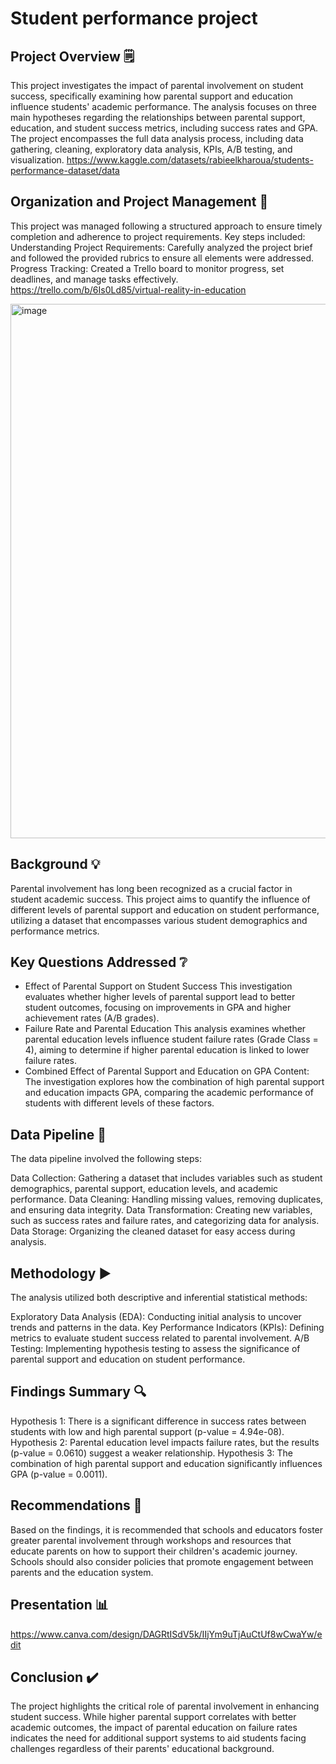 # Student performance project

## Project Overview 🗒️
This project investigates the impact of parental involvement on student success, specifically examining how parental support and education influence students' academic performance. The analysis focuses on three main hypotheses regarding the relationships between parental support, education, and student success metrics, including success rates and GPA. 
The project encompasses the full data analysis process, including data gathering, cleaning, exploratory data analysis, KPIs, A/B testing, and visualization.
https://www.kaggle.com/datasets/rabieelkharoua/students-performance-dataset/data

## Organization and Project Management 👀
This project was managed following a structured approach to ensure timely completion and adherence to project requirements. 
Key steps included:
Understanding Project Requirements: Carefully analyzed the project brief and followed the provided rubrics to ensure all elements were addressed.
Progress Tracking: Created a Trello board to monitor progress, set deadlines, and manage tasks effectively.
https://trello.com/b/6Is0Ld85/virtual-reality-in-education

<img width="855" alt="image" src="https://github.com/user-attachments/assets/e6ec462b-7040-471d-b6ac-1ba2be533837">


## Background 💡
Parental involvement has long been recognized as a crucial factor in student academic success. This project aims to quantify the influence of different levels of parental support and education on student performance, utilizing a dataset that encompasses various student demographics and performance metrics.

## Key Questions Addressed ❔
* Effect of Parental Support on Student Success
This investigation evaluates whether higher levels of parental support lead to better student outcomes, focusing on improvements in GPA and higher achievement rates (A/B grades).
* Failure Rate and Parental Education
This analysis examines whether parental education levels influence student failure rates (Grade Class = 4), aiming to determine if higher parental education is linked to lower failure rates.
* Combined Effect of Parental Support and Education on GPA
Content: The investigation explores how the combination of high parental support and education impacts GPA, comparing the academic performance of students with different levels of these factors.


## Data Pipeline 🔄
The data pipeline involved the following steps:

Data Collection: Gathering a dataset that includes variables such as student demographics, parental support, education levels, and academic performance.
Data Cleaning: Handling missing values, removing duplicates, and ensuring data integrity.
Data Transformation: Creating new variables, such as success rates and failure rates, and categorizing data for analysis.
Data Storage: Organizing the cleaned dataset for easy access during analysis.

## Methodology ▶️
The analysis utilized both descriptive and inferential statistical methods:

Exploratory Data Analysis (EDA): Conducting initial analysis to uncover trends and patterns in the data.
Key Performance Indicators (KPIs): Defining metrics to evaluate student success related to parental involvement.
A/B Testing: Implementing hypothesis testing to assess the significance of parental support and education on student performance.

## Findings Summary 🔍
Hypothesis 1: There is a significant difference in success rates between students with low and high parental support (p-value = 4.94e-08).
Hypothesis 2: Parental education level impacts failure rates, but the results (p-value = 0.0610) suggest a weaker relationship.
Hypothesis 3: The combination of high parental support and education significantly influences GPA (p-value = 0.0011).

## Recommendations 📝
Based on the findings, it is recommended that schools and educators foster greater parental involvement through workshops and resources that educate parents on how to support their children's academic journey. Schools should also consider policies that promote engagement between parents and the education system.

## Presentation 📊

https://www.canva.com/design/DAGRtISdV5k/IIjYm9uTjAuCtUf8wCwaYw/edit

## Conclusion ✔️
The project highlights the critical role of parental involvement in enhancing student success. While higher parental support correlates with better academic outcomes, the impact of parental education on failure rates indicates the need for additional support systems to aid students facing challenges regardless of their parents' educational background.


